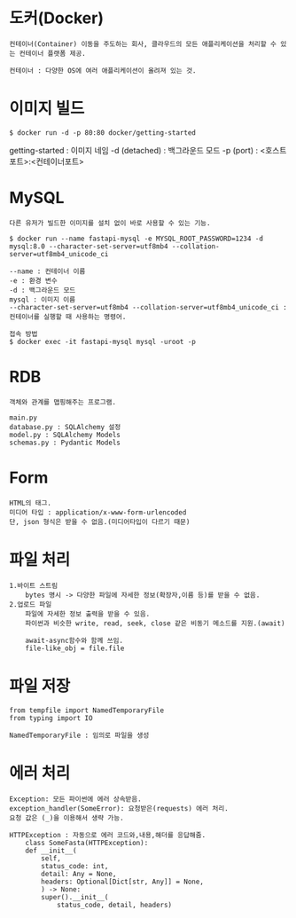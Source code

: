 # 도커(Docker)
    컨테이너(Container) 이동을 주도하는 회사, 클라우드의 모든 애플리케이션을 처리할 수 있는 컨테이너 플랫폼 제공.

    컨테이너 : 다양한 OS에 여러 애플리케이션이 올려져 있는 것.

# 이미지 빌드
    $ docker run -d -p 80:80 docker/getting-started

   getting-started : 이미지 네임
   -d (detached) : 백그라운드 모드
   -p (port) : <호스트포트>:<컨테이너포트>

# MySQL
    다른 유저가 빌드한 이미지를 설치 없이 바로 사용할 수 있는 기능.

    $ docker run --name fastapi-mysql -e MYSQL_ROOT_PASSWORD=1234 -d mysql:8.0 --character-set-server=utf8mb4 --collation-server=utf8mb4_unicode_ci

    --name : 컨테이너 이름
    -e : 환경 변수
    -d : 백그라운드 모드
    mysql : 이미지 이름
    --character-set-server=utf8mb4 --collation-server=utf8mb4_unicode_ci : 컨테이너를 실행할 때 사용하는 명령어.

    접속 방법
    $ docker exec -it fastapi-mysql mysql -uroot -p

# RDB 
    객체와 관계를 맵핑해주는 프로그램.

    main.py
    database.py : SQLAlchemy 설정
    model.py : SQLAlchemy Models
    schemas.py : Pydantic Models

# Form
    HTML의 태그.
    미디어 타입 : application/x-www-form-urlencoded
    단, json 형식은 받을 수 없음.(미디어타입이 다르기 때문)

# 파일 처리
    1.바이트 스트림
        bytes 명시 -> 다양한 파일에 자세한 정보(확장자,이름 등)를 받을 수 없음.
    2.업로드 파일
        파일에 자세한 정보 출력을 받을 수 있음.
        파이썬과 비슷한 write, read, seek, close 같은 비동기 메소드를 지원.(await)

        await-async함수와 함께 쓰임.
        file-like_obj = file.file

# 파일 저장
    from tempfile import NamedTemporaryFile
    from typing import IO

    NamedTemporaryFile : 임의로 파일을 생성

# 에러 처리
    Exception: 모든 파이썬에 에러 상속받음.
    exception_handler(SomeError): 요청받은(requests) 에러 처리.
    요청 값은 (_)을 이용해서 생략 가능.

    HTTPException : 자동으로 에러 코드와,내용,해더를 응답해줌.
        class SomeFasta(HTTPException):
        def __init__(
            self,
            status_code: int,
            detail: Any = None,
            headers: Optional[Dict[str, Any]] = None,
            ) -> None:
            super().__init__(
                status_code, detail, headers)








